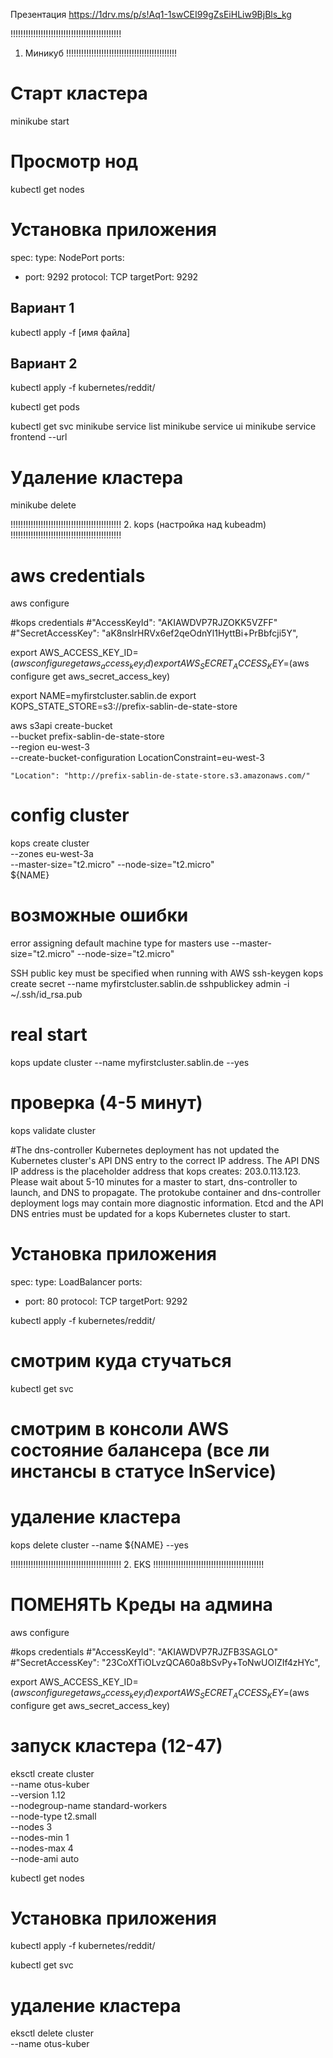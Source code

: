 Презентация
https://1drv.ms/p/s!Aq1-1swCEI99gZsEiHLiw9BjBls_kg

!!!!!!!!!!!!!!!!!!!!!!!!!!!!!!!!!!!!!!!!!!!!
1. Миникуб
!!!!!!!!!!!!!!!!!!!!!!!!!!!!!!!!!!!!!!!!!!!!

# Старт кластера
minikube start

# Просмотр нод
kubectl get nodes

# Установка приложения

spec:
  type: NodePort 
  ports:
  - port: 9292
    protocol: TCP
    targetPort: 9292
    
## Вариант 1
kubectl apply -f [имя файла]

## Вариант 2
kubectl apply -f kubernetes/reddit/

kubectl get pods

kubectl get svc
minikube service list
minikube service ui
minikube service frontend --url


# Удаление кластера
minikube delete

!!!!!!!!!!!!!!!!!!!!!!!!!!!!!!!!!!!!!!!!!!!!
2. kops (настройка над kubeadm)
!!!!!!!!!!!!!!!!!!!!!!!!!!!!!!!!!!!!!!!!!!!!

# aws credentials

aws configure

#kops credentials
#"AccessKeyId": "AKIAWDVP7RJZOKK5VZFF"
#"SecretAccessKey": "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", 

export AWS_ACCESS_KEY_ID=$(aws configure get aws_access_key_id)
export AWS_SECRET_ACCESS_KEY=$(aws configure get aws_secret_access_key)

export NAME=myfirstcluster.sablin.de
export KOPS_STATE_STORE=s3://prefix-sablin-de-state-store


aws s3api create-bucket \
    --bucket prefix-sablin-de-state-store \
    --region eu-west-3 \
    --create-bucket-configuration LocationConstraint=eu-west-3 

    "Location": "http://prefix-sablin-de-state-store.s3.amazonaws.com/"


# config cluster
kops create cluster \
--zones eu-west-3a \
--master-size="t2.micro" --node-size="t2.micro" \
${NAME}

# возможные ошибки
error assigning default machine type for masters
   use --master-size="t2.micro" --node-size="t2.micro" 

SSH public key must be specified when running with AWS
   ssh-keygen
   kops create secret --name myfirstcluster.sablin.de sshpublickey admin -i ~/.ssh/id_rsa.pub

# real start
kops update cluster --name myfirstcluster.sablin.de --yes

# проверка (4-5 минут)
kops validate cluster

#The dns-controller Kubernetes deployment has not updated the Kubernetes cluster's API DNS entry to the correct IP address.  The API DNS IP address is the placeholder address that kops creates: 203.0.113.123.  Please wait about 5-10 minutes for a master to start, dns-controller to launch, and DNS to propagate.  The protokube container and dns-controller deployment logs may contain more diagnostic information.  Etcd and the API DNS entries must be updated for a kops Kubernetes cluster to start.


# Установка приложения
spec:
  type: LoadBalancer 
  ports:
  - port: 80
    protocol: TCP
    targetPort: 9292

kubectl apply -f kubernetes/reddit/


# смотрим куда стучаться
kubectl get svc

# смотрим в консоли AWS состояние балансера (все ли инстансы в статусе InService)

# удаление кластера
kops delete cluster --name ${NAME} --yes


!!!!!!!!!!!!!!!!!!!!!!!!!!!!!!!!!!!!!!!!!!!!
2. EKS
!!!!!!!!!!!!!!!!!!!!!!!!!!!!!!!!!!!!!!!!!!!!

# ПОМЕНЯТЬ Креды на админа
aws configure

#kops credentials
#"AccessKeyId": "AKIAWDVP7RJZFB3SAGLO"
#"SecretAccessKey": "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", 

export AWS_ACCESS_KEY_ID=$(aws configure get aws_access_key_id)
export AWS_SECRET_ACCESS_KEY=$(aws configure get aws_secret_access_key)


# запуск кластера (12-47)
eksctl create cluster \
--name otus-kuber \
--version 1.12 \
--nodegroup-name standard-workers \
--node-type t2.small \
--nodes 3 \
--nodes-min 1 \
--nodes-max 4 \
--node-ami auto

kubectl get nodes

# Установка приложения
kubectl apply -f kubernetes/reddit/

kubectl get svc

# удаление кластера
eksctl delete cluster \
--name otus-kuber
